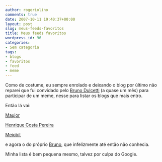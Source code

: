 ```yaml
---
author: rogeriolino
comments: true
date: 2007-10-11 19:40:37+00:00
layout: post
slug: meus-feeds-favoritos
title: Meus feeds favoritos
wordpress_id: 96
categories:
- Sem categoria
tags:
- blogs
- favoritos
- feed
- meme
---
```


Como de costume, eu sempre enrolado e deixando o blog por último não reparei que fui convidado pelo [Bruno Dulcetti](http://www.brunodulcetti.com/blog/) (a quase um mês) para participar de um meme, nesse para listar os blogs que mais entro.

Então lá vai:

[Maujor](http://www.maujor.com)

[Henrique Costa Pereira](http://www.revolucao.etc.br)

[Meiobit ](http://www.meiobit.com/)

e agora o do próprio [Bruno](http://www.brunodulcetti.com/blog/), que infelizmente até então não conhecia.

Minha lista é bem pequena mesmo, talvez por culpa do Google.
